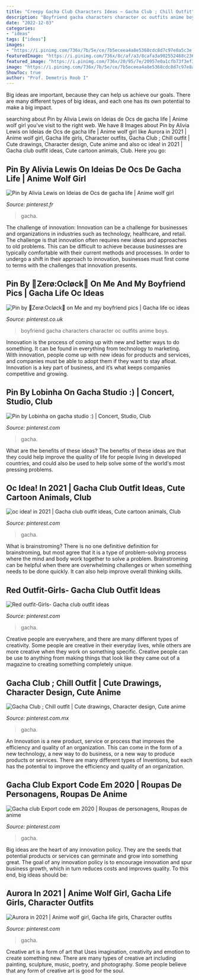 ```yaml
---
title: "Creepy Gacha Club Characters Ideas ~ Gacha Club ; Chill Outfit"
description: "Boyfriend gacha characters character oc outfits anime boys"
date: "2022-12-03"
categories:
- "ideas"
tags: ["ideas"]
images:
- "https://i.pinimg.com/736x/7b/5e/ce/7b5eceea4a8e5368cdc8d7c97e8a5c3e.jpg"
featuredImage: "https://i.pinimg.com/736x/8c/af/a3/8cafa3a902552468c2363ae17d0afe70.jpg"
featured_image: "https://i.pinimg.com/736x/20/95/7e/20957e0a1cfb73f3ef3e36f0295da05b.jpg"
image: "https://i.pinimg.com/736x/7b/5e/ce/7b5eceea4a8e5368cdc8d7c97e8a5c3e.jpg"
ShowToc: true
author: "Prof. Demetris Roob I"
---
```



Big ideas are important, because they can help us achieve our goals. There are many different types of big ideas, and each one has its own potential to make a big impact. 

	

		
searching about Pin by Alivia Lewis on Ideias de Ocs de gacha life | Anime wolf girl you've visit to the right web. We have 8 Images about Pin by Alivia Lewis on Ideias de Ocs de gacha life | Anime wolf girl like Aurora in 2021 | Anime wolf girl, Gacha life girls, Character outfits, Gacha Club ; Chill outfit | Cute drawings, Character design, Cute anime and also oc idea! in 2021 | Gacha club outfit ideas, Cute cartoon animals, Club. Here you go:
		
    
## Pin By Alivia Lewis On Ideias De Ocs De Gacha Life | Anime Wolf Girl

<img loading=lazy src="https://i.pinimg.com/736x/7b/5e/ce/7b5eceea4a8e5368cdc8d7c97e8a5c3e.jpg" onerror="this.onerror=null;this.src='https://tse4.mm.bing.net/th?id=OIP.Ob3b4EVP3MzzYR8Ad41P4wHaNK&amp;pid=15.1';" alt="Pin by Alivia Lewis on Ideias de Ocs de gacha life | Anime wolf girl">

_Source: pinterest.fr_

>gacha. 

	

The challenge of innovation:
Innovation can be a challenge for businesses and organizations in industries such as technology, healthcare, and retail. The challenge is that innovation often requires new ideas and approaches to old problems. This can be difficult to achieve because businesses are typically comfortable with their current methods and processes. In order to undergo a shift in their approach to innovation, businesses must first come to terms with the challenges that innovation presents.

    
## Pin By 🤍Zerø:Ocløck🖤 On Me And My Boyfriend Pics | Gacha Life Oc Ideas

<img loading=lazy src="https://i.pinimg.com/736x/03/e2/75/03e275d599f86ab9613ca49541730235.jpg" onerror="this.onerror=null;this.src='https://tse4.mm.bing.net/th?id=OIP.ql6DKBQgZ_84l2WAwHSANwHaII&amp;pid=15.1';" alt="Pin by 🤍Zerø:Ocløck🖤 on Me and my boyfriend pics | Gacha life oc ideas">

_Source: pinterest.co.uk_

>boyfriend gacha characters character oc outfits anime boys. 

	

Innovation is the process of coming up with new and better ways to do something. It can be found in everything from technology to marketing. With innovation, people come up with new ideas for products and services, and companies must be able to adopt them if they want to stay afloat. Innovation is a key part of business, and it’s what keeps companies competitive and growing.

    
## Pin By Lobinha On Gacha Studio :) | Concert, Studio, Club

<img loading=lazy src="https://i.pinimg.com/736x/d8/81/de/d881dea1c2a0c58213ffaf139f9bede5.jpg" onerror="this.onerror=null;this.src='https://tse4.mm.bing.net/th?id=OIP.8yg2XeLU5_gu_WwlX9J9ugHaFj&amp;pid=15.1';" alt="Pin by Lobinha on gacha studio :) | Concert, Studio, Club">

_Source: pinterest.com_

>gacha. 

	

What are the benefits of these ideas?
The benefits of these ideas are that they could help improve the quality of life for people living in developed countries, and could also be used to help solve some of the world's most pressing problems.

    
## Oc Idea! In 2021 | Gacha Club Outfit Ideas, Cute Cartoon Animals, Club

<img loading=lazy src="https://i.pinimg.com/736x/20/95/7e/20957e0a1cfb73f3ef3e36f0295da05b.jpg" onerror="this.onerror=null;this.src='https://tse2.mm.bing.net/th?id=OIP.GnQDgez1Todx6qXTnVGbAQHaIM&amp;pid=15.1';" alt="oc idea! in 2021 | Gacha club outfit ideas, Cute cartoon animals, Club">

_Source: pinterest.com_

>gacha. 

	

What is brainstroming?
There is no one definitive definition for brainstroming, but most agree that it is a type of problem-solving process where the mind and body work together to solve a problem. Brainstroming can be helpful when there are overwhelming challenges or when something needs to be done quickly. It can also help improve overall thinking skills.

    
## Red Outfit-Girls- Gacha Club Outfit Ideas

<img loading=lazy src="https://i.pinimg.com/736x/8c/af/a3/8cafa3a902552468c2363ae17d0afe70.jpg" onerror="this.onerror=null;this.src='https://tse2.mm.bing.net/th?id=OIP.6CcIl-Lu9YdCHjoGLtEeJQHaIP&amp;pid=15.1';" alt="Red outfit-Girls- Gacha club outfit ideas">

_Source: pinterest.com_

>gacha. 

	

Creative people are everywhere, and there are many different types of creativity. Some people are creative in their everyday lives, while others are more creative when they work on something specific. Creative people can be use to anything from making things that look like they came out of a magazine to creating something completely unique.

    
## Gacha Club ; Chill Outfit | Cute Drawings, Character Design, Cute Anime

<img loading=lazy src="https://i.pinimg.com/736x/1a/11/95/1a1195b6a889a6d18019a993469d6e42.jpg" onerror="this.onerror=null;this.src='https://tse4.mm.bing.net/th?id=OIP.UXDaV6ufx20aG2fj7GkDgwHaNe&amp;pid=15.1';" alt="Gacha Club ; Chill outfit | Cute drawings, Character design, Cute anime">

_Source: pinterest.com.mx_

>gacha. 

	

An Innovation is a new product, service or process that improves the efficiency and quality of an organization. This can come in the form of a new technology, a new way to do business, or a new way to produce products or services. There are many different types of Inventions, but each has the potential to improve the efficiency and quality of an organization.

    
## Gacha Club Export Code Em 2020 | Roupas De Personagens, Roupas De Anime

<img loading=lazy src="https://i.pinimg.com/736x/45/2d/5f/452d5faf980d606d2cb45f797ce77852.jpg" onerror="this.onerror=null;this.src='https://tse2.mm.bing.net/th?id=OIP.v3y7j8eb8JOvV-hn06G40AHaNK&amp;pid=15.1';" alt="Gacha club Export code em 2020 | Roupas de personagens, Roupas de anime">

_Source: pinterest.com_

>gacha. 

	

Big ideas are the heart of any innovation policy. They are the seeds that potential products or services can germinate and grow into something great. The goal of any innovation policy is to encourage innovation and spur business growth, which in turn reduces costs and improves quality. To this end, big ideas should be: 

    
## Aurora In 2021 | Anime Wolf Girl, Gacha Life Girls, Character Outfits

<img loading=lazy src="https://i.pinimg.com/736x/f3/ae/2b/f3ae2b115cec9179e5d9c6601a577e40.jpg" onerror="this.onerror=null;this.src='https://tse4.mm.bing.net/th?id=OIP.9Ic6aBLi0X5Fsu1fD0qaBwHaJK&amp;pid=15.1';" alt="Aurora in 2021 | Anime wolf girl, Gacha life girls, Character outfits">

_Source: pinterest.com_

>gacha. 

	

Creative art is a form of art that Uses imagination, creativity and emotion to create something new. There are many types of creative art including painting, sculpture, music, poetry, and photography. Some people believe that any form of creative art is good for the soul.

